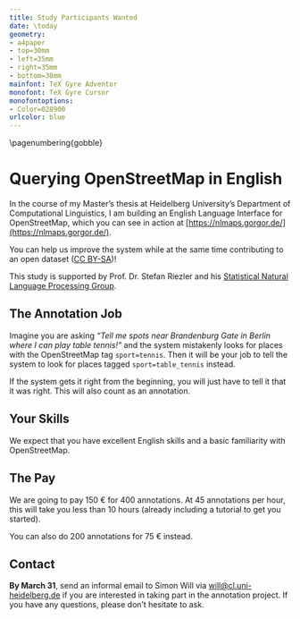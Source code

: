 ```yaml
---
title: Study Participants Wanted
date: \today
geometry:
- a4paper
- top=30mm
- left=35mm
- right=35mm
- bottom=30mm
mainfont: TeX Gyre Adventor
monofont: TeX Gyre Cursor
monofontoptions:
- Color=028900
urlcolor: blue
---
```

\pagenumbering{gobble}
# Querying OpenStreetMap in English

In the course of my Master’s thesis at Heidelberg University’s Department of
Computational Linguistics, I am building an English Language Interface for
OpenStreetMap, which you can see in action at
[https://nlmaps.gorgor.de/](https://nlmaps.gorgor.de/).

You can help us improve the system while at the same time contributing to an
open dataset ([CC BY-SA](https://creativecommons.org/licenses/by-sa/4.0/))!

This study is supported by Prof. Dr. Stefan Riezler and his [Statistical Natural
Language Processing Group](https://www.cl.uni-heidelberg.de/statnlpgroup/).

## The Annotation Job

Imagine you are asking _“Tell me spots near Brandenburg Gate in Berlin where I
can play table tennis!”_ and the system mistakenly looks for places with the
OpenStreetMap tag `sport=tennis`. Then it will be your job to tell the system to
look for places tagged `sport=table_tennis` instead.

If the system gets it right from the beginning, you will just have to tell it
that it was right. This will also count as an annotation.

## Your Skills

We expect that you have excellent English skills and a basic familiarity
with OpenStreetMap.

## The Pay

We are going to pay 150 € for 400 annotations. At 45 annotations per hour, this
will take you less than 10 hours (already including a tutorial to get you
started).

You can also do 200 annotations for 75 € instead.

## Contact

**By March 31**, send an informal email to Simon Will via
[will@cl.uni-heidelberg.de](mailto:will@cl.uni-heidelberg.de) if you are
interested in taking part in the annotation project. If you have any questions,
please don’t hesitate to ask.
